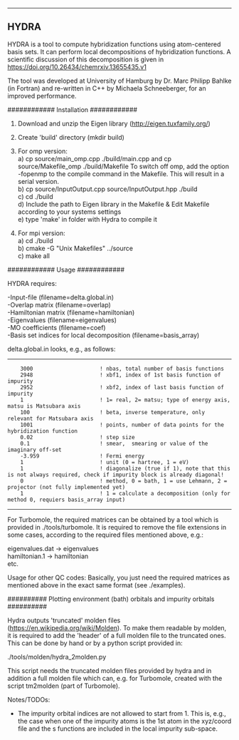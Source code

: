 --------------------------------
HYDRA
-------------------------------

HYDRA is a tool to compute hybridization functions using atom-centered basis sets.
It can perform local decompositions of hybridization functions. A scientific discussion of this decomposition is given in https://doi.org/10.26434/chemrxiv.13655435.v1

The tool was developed at University of Hamburg by Dr. Marc Philipp Bahlke (in Fortran)
and re-written in C++ by Michaela Schneeberger, for an 
improved performance.


############
Installation
############

1. Download and unzip the Eigen library (http://eigen.tuxfamily.org/)
2. Create 'build' directory (mkdir build)

3. For omp version:
   <br>a) cp  source/main_omp.cpp  ./build/main.cpp and cp  source/Makefile_omp  ./build/Makefile 
    To switch off omp, add the option -fopenmp to the compile command in the Makefile. This will result in a serial version.
   <br>b) cp source/InputOutput.cpp source/InputOutput.hpp  ./build
   <br>c) cd ./build
   <br>d) Include the path to Eigen library in the Makefile & Edit Makefile according to your systems settings
   <br>e) type 'make' in folder with Hydra to compile it

4. For mpi version:
   <br>a) cd ./build
   <br>b) cmake -G "Unix Makefiles" ../source
   <br>c) make all


############
Usage
############

HYDRA requires:

-Input-file         (filename=delta.global.in)
<br>-Overlap matrix     (filename=overlap)
<br>-Hamiltonian matrix (filename=hamiltonian)
<br>-Eigenvalues        (filename=eigenvalues)
<br>-MO coefficients    (filename=coef)
<br>-Basis set indices for local decomposition (filename=basis_array)

delta.global.in looks, e.g., as follows:

------------------------------------------------------------------------------------------------------------
        3000                     ! nbas, total number of basis functions
        2948                     ! xbf1, index of 1st basis function of impurity 
        2952                     ! xbf2, index of last basis function of impurity
        1                        ! 1= real, 2= matsu; type of energy axis, matsu is Matsubara axis
        100                      ! beta, inverse temperature, only relevant for Matsubara axis
        1001                     ! points, number of data points for the hybridization function
        0.02                     ! step size
        0.1                      ! smear,  smearing or value of the imaginary off-set
        -3.959                   ! Fermi energy
        1                        ! unit (0 = hartree, 1 = eV)
        1                        ! diagonalize (true if 1), note that this is not always required, check if impurity block is already diagonal!
        0                        ! method, 0 = bath, 1 = use Lehmann, 2 = projector (not fully implemented yet)
        1                        ! 1 = calculate a decomposition (only for method 0, requiers basis_array input)
------------------------------------------------------------------------------------------------------------

For Turbomole, the required matrices can be obtained by
a tool which is provided in ./tools/turbomole. It is required
to remove the file extensions in some cases, according to the
required files mentioned above, e.g.:

eigenvalues.dat -> eigenvalues
      <br>hamiltonian.1 -> hamiltonian
      <br>etc.

Usage for other QC codes:
Basically, you just need the required matrices as mentioned above in the exact same format (see ./examples).



##########
Plotting environment (bath) orbitals and impurity orbitals
##########

Hydra outputs 'truncated' molden files (https://en.wikipedia.org/wiki/Molden). To make them readable by molden,
it is required to add the 'header' of a full molden file to the truncated
ones. This can be done by hand or by a python script provided in:

 ./tools/molden/hydra_2molden.py

This script needs the truncated molden files provided by hydra and in addition
a full molden file which can, e.g. for Turbomole, created with the script
tm2molden (part of Turbomole).


Notes/TODOs:

- The impurity orbital indices are not allowed to start from 1. This is, e.g., the case
  when  one of the impurity atoms is the 1st atom in the xyz/coord file and the s functions
  are included in the local impurity sub-space.


